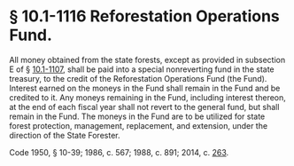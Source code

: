 # § 10.1-1116 Reforestation Operations Fund.

<p>All money obtained from the state forests, except as provided in subsection E of § <a href='http://law.lis.virginia.gov/vacode/10.1-1107/'>10.1-1107</a>, shall be paid into a special nonreverting fund in the state treasury, to the credit of the Reforestation Operations Fund (the Fund). Interest earned on the moneys in the Fund shall remain in the Fund and be credited to it. Any moneys remaining in the Fund, including interest thereon, at the end of each fiscal year shall not revert to the general fund, but shall remain in the Fund. The moneys in the Fund are to be utilized for state forest protection, management, replacement, and extension, under the direction of the State Forester.</p><p>Code 1950, § 10-39; 1986, c. 567; 1988, c. 891; 2014, c. <a href='http://lis.virginia.gov/cgi-bin/legp604.exe?141+ful+CHAP0263'>263</a>.</p>